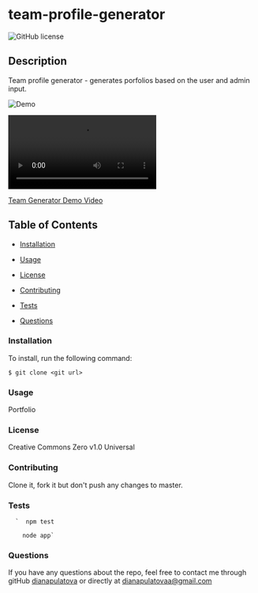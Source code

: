 # team-profile-generator



  ![GitHub license](https://img.shields.io/badge/license-Creative%20Commons%20Zero%20v1.0%20Universal-blue.svg)

  ## Description
  Team profile generator - generates porfolios based on the user and admin input. 

  ![Demo](Demo/tem-gen-demo.gif)

  ![Team Generator Demo](Demo/Team-gen-demo.mp4)

  [Team Generator Demo Video](https://www.youtube.com/embed/qsaIVJeemEU)


 


  ## Table of Contents

  * [Installation](#installation)

  * [Usage](#usage)

  * [License](#license)
 
  * [Contributing](#contributing)
   
  * [Tests](#tests)

  * [Questions](#questions)
   
 
  ### Installation

  To install, run the following command:

  ```
  $ git clone <git url>
  ```

  ### Usage
  Portfolio
  
  
  ### License
  Creative Commons Zero v1.0 Universal


  ### Contributing
  Clone it, fork it but don't push any changes to master.
  
  ### Tests
     
      
      `  npm test

        node app`
      
      

        
  ### Questions
   
  
  If you have any questions about the repo, feel free to contact me through gitHub [dianapulatova](https://github.com/dianapulatova)
  or directly at <dianapulatovaa@gmail.com>


